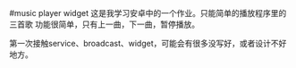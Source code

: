 #music player widget
 这是我学习安卓中的一个作业。只能简单的播放程序里的三首歌
 功能很简单，只有上一曲，下一曲，暂停播放。
 
 第一次接触service、broadcast、widget，可能会有很多没写好，或者设计不好地方。
 